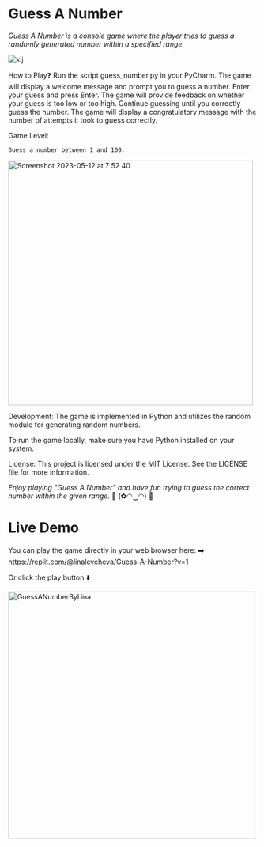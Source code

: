 # Guess A Number

*Guess A Number is a console game where the player tries to guess a randomly generated number within a specified range.*

![kij](https://github.com/L1NA1/GuessANumberByLina/assets/120010873/5aef63b3-5ab3-4aa5-8b49-c24ef02ae9e7)


How to Play❓
    Run the script guess_number.py in your PyCharm.
    The game will display a welcome message and prompt you to guess a number.
    Enter your guess and press Enter.
    The game will provide feedback on whether your guess is too low or too high.
    Continue guessing until you correctly guess the number.
    The game will display a congratulatory message with the number of attempts it took to guess correctly.

Game Level:

    Guess a number between 1 and 100.

<img width="495" alt="Screenshot 2023-05-12 at 7 52 40" src="https://github.com/Bizkvitka/GuessANumberByLina/assets/120010873/8bdc1ca6-780b-45c3-b305-8040a0dbf406">



Development:
The game is implemented in Python and utilizes the random module for generating random numbers.
    
To run the game locally, make sure you have Python installed on your system.

License:
This project is licensed under the MIT License. See the LICENSE file for more information.

*Enjoy playing "Guess A Number" and have fun trying to guess the correct number within the given range.*    🎉 (✿◠‿◠) 🎉 

# Live Demo
You can play the game directly in your web browser here: ➡️ https://replit.com/@linalevcheva/Guess-A-Number?v=1
 
Or click the play button ⬇️


<a href="https://replit.com/@linalevcheva/Guess-A-Number?v=1/">
  <img src="https://user-images.githubusercontent.com/120010873/238123189-2739cc38-a901-4bc0-8d7d-f0eca2d66a89.png" alt="GuessANumberByLina" width="500px">
</a>


